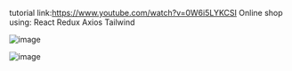 tutorial link:https://www.youtube.com/watch?v=0W6i5LYKCSI
Online shop using:
React 
Redux 
Axios 
Tailwind

![image](https://github.com/Omaima-Shoaib/React-tutorials/assets/102256485/53a62733-cdd1-4f81-8644-6b9818676bfa)

![image](https://github.com/Omaima-Shoaib/React-tutorials/assets/102256485/2ca87d7c-a55a-46f7-a2df-f4dbc3c97992)

